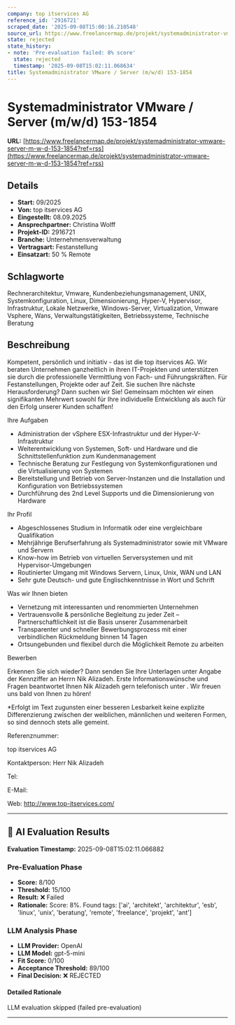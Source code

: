 ```yaml
---
company: top itservices AG
reference_id: '2916721'
scraped_date: '2025-09-08T15:00:16.210548'
source_url: https://www.freelancermap.de/projekt/systemadministrator-vmware-server-m-w-d-153-1854?ref=rss
state: rejected
state_history:
- note: 'Pre-evaluation failed: 8% score'
  state: rejected
  timestamp: '2025-09-08T15:02:11.068634'
title: Systemadministrator VMware / Server (m/w/d) 153-1854
---
```



# Systemadministrator VMware / Server (m/w/d) 153-1854
**URL:** [https://www.freelancermap.de/projekt/systemadministrator-vmware-server-m-w-d-153-1854?ref=rss](https://www.freelancermap.de/projekt/systemadministrator-vmware-server-m-w-d-153-1854?ref=rss)
## Details
- **Start:** 09/2025
- **Von:** top itservices AG
- **Eingestellt:** 08.09.2025
- **Ansprechpartner:** Christina Wolff
- **Projekt-ID:** 2916721
- **Branche:** Unternehmensverwaltung
- **Vertragsart:** Festanstellung
- **Einsatzart:** 50
                                                % Remote

## Schlagworte
Rechnerarchitektur, Vmware, Kundenbeziehungsmanagement, UNIX, Systemkonfiguration, Linux, Dimensionierung, Hyper-V, Hypervisor, Infrastruktur, Lokale Netzwerke, Windows-Server, Virtualization, Vmware Vsphere, Wans, Verwaltungstätigkeiten, Betriebssysteme, Technische Beratung

## Beschreibung
Kompetent, persönlich und initiativ - das ist die top itservices AG. Wir beraten Unternehmen ganzheitlich in ihren IT-Projekten und unterstützen sie durch die professionelle Vermittlung von Fach- und Führungskräften. Für Festanstellungen, Projekte oder auf Zeit.
Sie suchen Ihre nächste Herausforderung? Dann suchen wir Sie!
Gemeinsam möchten wir einen signifikanten Mehrwert sowohl für Ihre individuelle Entwicklung als auch für den Erfolg unserer Kunden schaffen!

Ihre Aufgaben

- Administration der vSphere ESX-Infrastruktur und der Hyper-V-Infrastruktur
- Weiterentwicklung von Systemen, Soft- und Hardware und die Schnittstellenfunktion zum Kundenmanagement
- Technische Beratung zur Festlegung von Systemkonfigurationen und die Virtualisierung von Systemen
- Bereitstellung und Betrieb von Server-Instanzen und die Installation und Konfiguration von Betriebssystemen
- Durchführung des 2nd Level Supports und die Dimensionierung von Hardware

Ihr Profil

- Abgeschlossenes Studium in Informatik oder eine vergleichbare Qualifikation
- Mehrjährige Berufserfahrung als Systemadministrator sowie mit VMware und Servern
- Know-how im Betrieb von virtuellen Serversystemen und mit Hypervisor-Umgebungen
- Routinierter Umgang mit Windows Servern, Linux, Unix, WAN und LAN
- Sehr gute Deutsch- und gute Englischkenntnisse in Wort und Schrift

Was wir Ihnen bieten

- Vernetzung mit interessanten und renommierten Unternehmen
- Vertrauensvolle & persönliche Begleitung zu jeder Zeit – Partnerschaftlichkeit ist die Basis unserer Zusammenarbeit
- Transparenter und schneller Bewerbungsprozess mit einer verbindlichen Rückmeldung binnen 14 Tagen
- Ortsungebunden und flexibel durch die Möglichkeit Remote zu arbeiten

Bewerben

Erkennen Sie sich wieder? Dann senden Sie Ihre Unterlagen unter Angabe der Kennziffer an Herrn Nik Alizadeh. Erste Informationswünsche und Fragen beantwortet Ihnen Nik Alizadeh gern telefonisch unter . Wir freuen uns bald von Ihnen zu hören!

*Erfolgt im Text zugunsten einer besseren Lesbarkeit keine explizite Differenzierung zwischen der weiblichen, männlichen und weiteren Formen, so sind dennoch stets alle gemeint.

Referenznummer:

top itservices AG

Kontaktperson:
Herr Nik Alizadeh

Tel:

E-Mail:

Web: http://www.top-itservices.com/

---

## 🤖 AI Evaluation Results

**Evaluation Timestamp:** 2025-09-08T15:02:11.066882

### Pre-Evaluation Phase
- **Score:** 8/100
- **Threshold:** 15/100
- **Result:** ❌ Failed
- **Rationale:** Score: 8%. Found tags: ['ai', 'architekt', 'architektur', 'esb', 'linux', 'unix', 'beratung', 'remote', 'freelance', 'projekt', 'ant']

### LLM Analysis Phase
- **LLM Provider:** OpenAI
- **LLM Model:** gpt-5-mini
- **Fit Score:** 0/100
- **Acceptance Threshold:** 89/100
- **Final Decision:** ❌ REJECTED

#### Detailed Rationale
LLM evaluation skipped (failed pre-evaluation)

---
